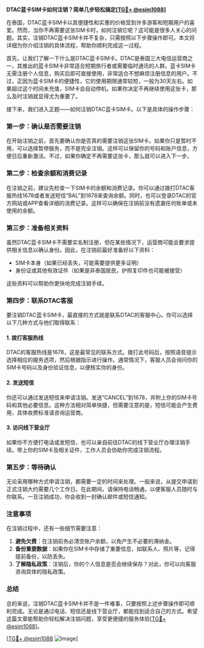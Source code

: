 **DTAC蓝卡SIM卡如何注销？简单几步轻松搞定[[TG💪+ @esim1088](https://t.me/s/esim1088)]**

在泰国，DTAC蓝卡SIM卡以其便捷性和实惠的价格受到许多游客和短期用户的喜爱。然而，当你不再需要这张SIM卡时，如何注销它呢？这可能是很多人关心的问题。其实，注销DTAC蓝卡SIM卡并不复杂，只需按照以下步骤操作即可。本文将详细为你介绍注销的具体流程，帮助你顺利完成这一过程。

首先，让我们了解一下什么是DTAC蓝卡SIM卡。DTAC是泰国三大电信运营商之一，其推出的蓝卡SIM卡非常适合短期旅行者或需要临时通讯的人群。蓝卡SIM卡无需注册个人信息，购买后即可直接使用，非常适合不想麻烦注册信息的用户。不过，正因为蓝卡SIM卡的便捷性，它的使用期限通常较短，一般为30天左右。如果超过这个时间未充值，SIM卡会自动停机。如果你决定不再继续使用这张卡，那么及时注销就显得尤为重要了。

接下来，我们进入正题——如何注销DTAC蓝卡SIM卡。以下是具体的操作步骤：

### 第一步：确认是否需要注销

在开始注销之前，首先要确认你是否真的需要注销这张SIM卡。如果你只是暂时不用，可以选择暂停服务，而不是完全注销。这样可以保留你的号码和账户信息，方便日后重新激活。不过，如果你确定不再需要这张卡，那么就可以进入下一步。

### 第二步：检查余额和消费记录

在注销之前，建议先检查一下SIM卡的余额和消费记录。你可以通过拨打DTAC客服热线1678或者发送短信“BAL”到1678来查询余额。同时，也可以登录DTAC的官方网站或APP查看详细的消费记录。这样可以确保在注销前没有遗漏任何账单或未使用的余额。

### 第三步：准备相关资料

虽然DTAC蓝卡SIM卡不需要实名制注册，但在某些情况下，运营商可能会要求提供相关信息以确认身份。因此，在注销前最好准备好以下资料：
- SIM卡本身（如果已经丢失，可能需要提供更多证明）
- 身份证或其他有效证件（如果是非泰国居民，护照复印件也可能被接受）

这些资料可以帮助你更快地完成注销手续。

### 第四步：联系DTAC客服

要注销DTAC蓝卡SIM卡，最直接的方式就是联系DTAC的客服中心。你可以选择以下几种方式与他们取得联系：

#### 1. 拨打客服热线
DTAC的客服热线是1678，这是最常见的联系方式。拨打此号码后，按照语音提示选择相应的服务选项，然后根据指示进行操作。通常情况下，客服人员会询问你的SIM卡号码以及身份验证信息，以便核实你的身份。

#### 2. 发送短信
你还可以通过发送短信来申请注销。发送“CANCEL”到1678，并附上你的SIM卡号码和其他必要信息。这种方法相对简单快捷，但需要注意的是，短信可能会产生费用，具体收费标准请咨询运营商。

#### 3. 访问线下营业厅
如果你不方便打电话或发短信，也可以亲自前往DTAC的线下营业厅办理注销手续。带上你的SIM卡及相关证件，工作人员会协助你完成注销流程。

### 第五步：等待确认

无论采用哪种方式申请注销，都需要一定的时间来处理。一般来说，从提交申请到正式注销大约需要几个工作日。在此期间，请保持电话畅通，以便客服人员随时与你联系。一旦注销成功，你会收到一封确认邮件或短信通知。

### 注意事项

在注销过程中，还有一些细节需要注意：

1. **避免欠费**：在注销前务必清空账户余额，以免产生不必要的滞纳金。
2. **备份重要数据**：如果你在SIM卡中存储了重要信息，如联系人、照片等，记得提前备份，以防丢失。
3. **了解隐私政策**：注销后，你的个人信息是否会继续保存？对此，你可以向客服咨询具体的隐私政策。

### 总结

总的来说，注销DTAC蓝卡SIM卡并不是一件难事，只要按照上述步骤操作即可顺利完成。无论是通过电话、短信还是线下营业厅，都能找到适合自己的方式。希望这篇文章能帮助你轻松解决注销问题，享受更便捷的服务体验[[TG💪+ @esim1088](https://t.me/s/esim1088)]。

[[TG💪+ @esim1088](https://t.me/s/esim1088) ![Image](https://i.postimg.cc/4NQfJmqS/Snipaste-2025-05-13-00-14-12.png)]
